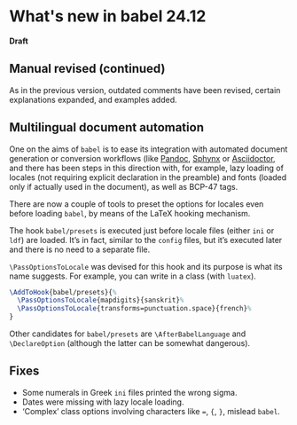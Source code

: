 # What's new in babel 24.12

**Draft**

## Manual revised (continued)

As in the previous version, outdated comments have been revised, certain
explanations expanded, and examples added.

## Multilingual document automation 

One on the aims of `babel` is to ease its integration with automated
document generation or conversion workflows (like
[Pandoc](https://pandoc.org/), [Sphynx](https://www.sphinx-doc.org/) or
[Asciidoctor](https://asciidoctor.org/), and there has been steps in
this direction with, for example, lazy loading of locales (not
requiring explicit declaration in the preamble) and fonts (loaded only
if actually used in the document), as well as BCP-47 tags.

There are now a couple of tools to preset the options for locales even
before loading `babel`, by means of the LaTeX hooking mechanism. 

The hook `babel/presets` is executed just before locale files (either
`ini` or `ldf`) are loaded. It’s in fact, similar to the `config`
files, but it’s executed later and there is no need to a separate file.

`\PassOptionsToLocale` was devised for this hook and its purpose is
what its name suggests. For example, you can write in a class (with
`luatex`).
```tex
\AddToHook{babel/presets}{%
  \PassOptionsToLocale{mapdigits}{sanskrit}%
  \PassOptionsToLocale{transforms=punctuation.space}{french}%
}
```

Other candidates for `babel/presets` are `\AfterBabelLanguage` and
`\DeclareOption` (although the latter can be somewhat dangerous).

## Fixes

* Some numerals in Greek `ini` files printed the wrong sigma.
* Dates were missing with lazy locale loading.
* ‘Complex’ class options involving characters like `=`, `{`, `}`,
  mislead `babel`.






